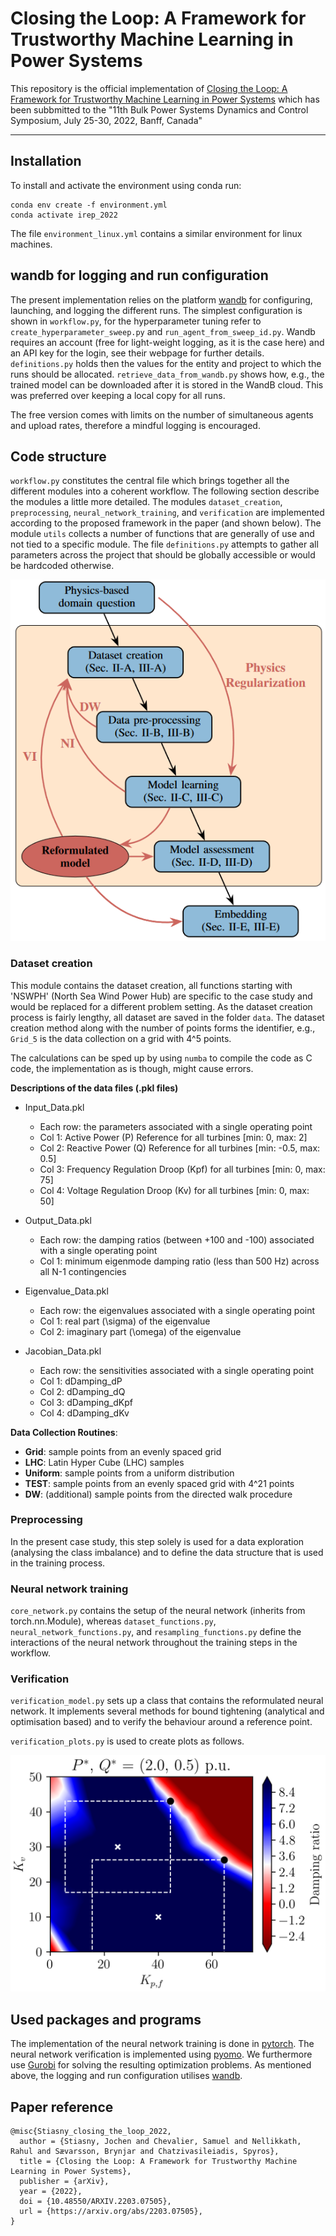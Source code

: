 # Closing the Loop: A Framework for Trustworthy Machine Learning in Power Systems

This repository is the official implementation
of [Closing the Loop: A Framework for Trustworthy Machine Learning in Power Systems](https://arxiv.org/abs/2203.07505)
which has been subbmitted to the "11th Bulk Power Systems Dynamics and Control Symposium, July 25-30, 2022, Banff, Canada"

------------------------------------------

## Installation

To install and activate the environment using conda run:

```setup
conda env create -f environment.yml
conda activate irep_2022
```

The file `environment_linux.yml` contains a similar environment for linux machines. 

## wandb for logging and run configuration

The present implementation relies on the platform [wandb](https://wandb.ai) for configuring, launching, and logging the different runs.
The simplest configuration is shown in `workflow.py`, for the hyperparameter tuning refer
to `create_hyperparameter_sweep.py` and `run_agent_from_sweep_id.py`. Wandb requires an account (free for light-weight
logging, as it is the case here) and an API key for the login, see their webpage for further details.
`definitions.py` holds then the values for the entity and project to which the runs should be allocated.
`retrieve_data_from_wandb.py` shows how, e.g., the trained model can be downloaded after it is stored in the WandB
cloud. This was preferred over keeping a local copy for all runs.

The free version comes with limits on the number of simultaneous agents and upload rates, therefore a mindful logging is
encouraged.

## Code structure

`workflow.py` constitutes the central file which brings together all the different modules into a coherent workflow. The
following section describe the modules a little more detailed. The modules `dataset_creation`, `preprocessing`,
`neural_network_training`, and `verification` are implemented according to the proposed framework in the paper (and
shown below). The module `utils` collects a number of functions that are generally of use and not tied to a specific
module. The file `definitions.py` attempts to gather all parameters across the project that should be globally
accessible or would be hardcoded otherwise.

![Framework](static/framework.png)

### Dataset creation

This module contains the dataset creation, all functions starting with 'NSWPH' (North Sea Wind Power Hub) are specific
to the case study and would be replaced for a different problem setting. As the dataset creation process is fairly
lengthy, all dataset are saved in the folder `data`. The dataset creation method along with the number of points forms
the identifier, e.g., `Grid_5` is the data collection on a grid with 4^5 points.

The calculations can be sped up by using `numba` to compile the code as C code, the implementation as is though, might
cause errors.

**Descriptions of the data files (.pkl files)**

- Input_Data.pkl
    - Each row: the parameters associated with a single operating point
    - Col 1: Active Power (P) Reference for all turbines [min: 0, max: 2]
    - Col 2: Reactive Power (Q) Reference for all turbines [min: -0.5, max: 0.5]
    - Col 3: Frequency Regulation Droop (Kpf) for all turbines [min: 0, max: 75]
    - Col 4: Voltage Regulation Droop (Kv) for all turbines [min: 0, max: 50]

- Output_Data.pkl
    - Each row: the damping ratios (between +100 and -100) associated with a single operating point
    - Col 1: minimum eigenmode damping ratio (less than 500 Hz) across all N-1 contingencies

- Eigenvalue_Data.pkl
    - Each row: the eigenvalues associated with a single operating point
    - Col 1: real part (\sigma) of the eigenvalue
    - Col 2: imaginary part (\omega) of the eigenvalue

- Jacobian_Data.pkl
    - Each row: the sensitivities associated with a single operating point
    - Col 1: dDamping_dP
    - Col 2: dDamping_dQ
    - Col 3: dDamping_dKpf
    - Col 4: dDamping_dKv

**Data Collection Routines**:

- **Grid**: sample points from an evenly spaced grid
- **LHC**: Latin Hyper Cube (LHC) samples
- **Uniform**: sample points from a uniform distribution
- **TEST**: sample points from an evenly spaced grid with 4^21 points
- **DW**: (additional) sample points from the directed walk procedure

### Preprocessing

In the present case study, this step solely is used for a data exploration (analysing the class imbalance) and to define
the data structure that is used in the training process.

### Neural network training

`core_network.py` contains the setup of the neural network (inherits from torch.nn.Module),
whereas `dataset_functions.py`, `neural_network_functions.py`, and `resampling_functions.py`
define the interactions of the neural network throughout the training steps in the workflow.

### Verification

`verification_model.py` sets up a class that contains the reformulated neural network. It implements several methods for
bound tightening (analytical and optimisation based) and to verify the behaviour around a reference point.

`verification_plots.py` is used to create plots as follows.

![Verification plot](static/verification_plot.png)

## Used packages and programs

The implementation of the neural network training is done in [pytorch](https://pytorch.org/). The neural network
verification is implemented using [pyomo](http://www.pyomo.org/). We furthermore use [Gurobi](https://www.gurobi.com)
for solving the resulting optimization problems. As mentioned above, the logging and run configuration
utilises [wandb](https://wandb.ai).

## Paper reference

```
@misc{Stiasny_closing_the_loop_2022,
  author = {Stiasny, Jochen and Chevalier, Samuel and Nellikkath, Rahul and Sævarsson, Brynjar and Chatzivasileiadis, Spyros},
  title = {Closing the Loop: A Framework for Trustworthy Machine Learning in Power Systems},
  publisher = {arXiv},
  year = {2022},
  doi = {10.48550/ARXIV.2203.07505},
  url = {https://arxiv.org/abs/2203.07505},
}
```





